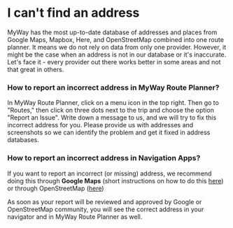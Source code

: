 # I can't find an address

MyWay has the most up-to-date database of addresses and places from Google Maps, Mapbox, Here, and OpenStreetMap combined into one route planner. It means we do not rely on data from only one provider. However, it might be the case when an address is not in our database or it's inaccurate. Let's face it - every provider out there works better in some areas and not that great in others.

### How to report an incorrect address in MyWay Route Planner?

In MyWay Route Planner, click on a menu icon in the top right. Then go to "Routes," then click on three dots next to the trip and choose the option "Report an Issue". Write down a message to us, and we will try to fix this incorrect address for you. Please provide us with addresses and screenshots so we can identify the problem and get it fixed in address databases.

### How to report an incorrect address in Navigation Apps?

If you want to report an incorrect (or missing) address, we recommend doing this through **Google Maps** (short instructions on how to do this [here](https://support.google.com/maps/answer/6194894?co=GENIE.Platform%3DDesktop\&hl=en\&oco=1)) or through OpenStreetMap ([here](https://www.openstreetmap.org/fixthemap))

As soon as your report will be reviewed and approved by Google or OpenStreetMap community, you will see the correct address in your navigator and in MyWay Route Planner as well.
